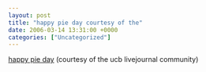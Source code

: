 ```yaml
---
layout: post
title: "happy pie day courtesy of the"
date: 2006-03-14 13:31:00 +0000
categories: ["Uncategorized"]
---
```


[happy pie day](http://community.livejournal.com/ucberkeley/1499296.html?thread=14559392#t14559392) (courtesy of the ucb livejournal community)